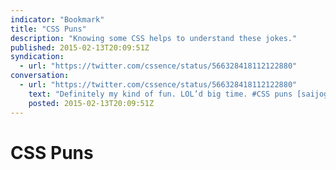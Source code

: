```yaml
---
indicator: "Bookmark"
title: "CSS Puns"
description: "Knowing some CSS helps to understand these jokes."
published: 2015-02-13T20:09:51Z
syndication:
  - url: "https://twitter.com/cssence/status/566328418112122880"
conversation:
  - url: "https://twitter.com/cssence/status/566328418112122880"
    text: "Definitely my kind of fun. LOL’d big time. #CSS puns [saijogeorge.com/css-puns](http://saijogeorge.com/css-puns/) via [@Saijo_George](https://twitter.com/Saijo_George)"
    posted: 2015-02-13T20:09:51Z
---
```


# CSS Puns
